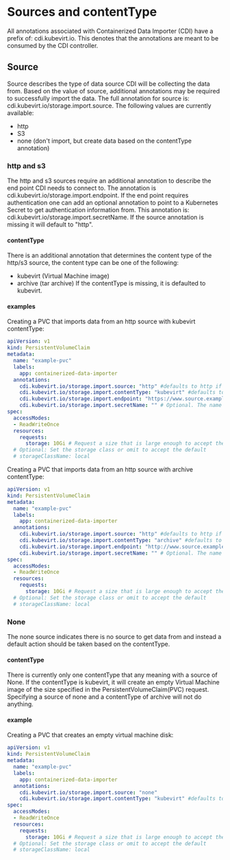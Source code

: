 # Sources and contentType
All annotations associated with Containerized Data Importer (CDI) have a prefix of: cdi.kubevirt.io. This denotes that the annotations are meant to be consumed by the CDI controller.

## Source
Source describes the type of data source CDI will be collecting the data from. Based on the value of source, additional annotations may be required to successfully import the data. The full annotation for source is: cdi.kubevirt.io/storage.import.source. The following values are currently available:
* http
* S3
* none (don't import, but create data based on the contentType annotation)

### http and s3
The http and s3 sources require an additional annotation to describe the end point CDI needs to connect to. The annotation is cdi.kubevirt.io/storage.import.endpoint. If the end point requires authentication one can add an optional annotation to point to a Kubernetes Secret to get authentication information from. This annotation is: cdi.kubevirt.io/storage.import.secretName. If the source annotation is missing it will default to "http". 

#### contentType
There is an additional annotation that determines the content type of the http/s3 source, the content type can be one of the following:
* kubevirt (Virtual Machine image)
* archive (tar archive)
If the contentType is missing, it is defaulted to kubevirt.

#### examples
Creating a PVC that imports data from an http source with kubevirt contentType:
```yaml
apiVersion: v1
kind: PersistentVolumeClaim
metadata:
  name: "example-pvc"
  labels:
    app: containerized-data-importer
  annotations:
    cdi.kubevirt.io/storage.import.source: "http" #defaults to http if missing or invalid
    cdi.kubevirt.io/storage.import.contentType: "kubevirt" #defaults to kubevirt if missing or invalid.
    cdi.kubevirt.io/storage.import.endpoint: "https://www.source.example/path/of/data" # http or https is supported
    cdi.kubevirt.io/storage.import.secretName: "" # Optional. The name of the secret containing credentials for the end point
spec:
  accessModes:
  - ReadWriteOnce
  resources:
    requests:
      storage: 10Gi # Request a size that is large enough to accept the data from the source, including conversion
  # Optional: Set the storage class or omit to accept the default
  # storageClassName: local
``` 

Creating a PVC that imports data from an http source with archive contentType:
```yaml
apiVersion: v1
kind: PersistentVolumeClaim
metadata:
  name: "example-pvc"
  labels:
    app: containerized-data-importer
  annotations:
    cdi.kubevirt.io/storage.import.source: "http" #defaults to http if missing or invalid
    cdi.kubevirt.io/storage.import.contentType: "archive" #defaults to kubevirt if missing or invalid.
    cdi.kubevirt.io/storage.import.endpoint: "http://www.source.example/path/of/data.tar" # http or https is supported
    cdi.kubevirt.io/storage.import.secretName: "" # Optional. The name of the secret containing credentials for the end point
spec:
  accessModes:
  - ReadWriteOnce
  resources:
    requests:
      storage: 10Gi # Request a size that is large enough to accept the data from the source, including conversion
  # Optional: Set the storage class or omit to accept the default
  # storageClassName: local
``` 

### None
The none source indicates there is no source to get data from and instead a default action should be taken based on the contentType.

#### contentType
There is currently only one contentType that any meaning with a source of None. If the contentType is kubevirt, it will create an empty Virtual Machine image of the size specified in the PersistentVolumeClaim(PVC) request. Specifying a source of none and a contentType of archive will not do anything.

#### example
Creating a PVC that creates an empty virtual machine disk:
```yaml
apiVersion: v1
kind: PersistentVolumeClaim
metadata:
  name: "example-pvc"
  labels:
    app: containerized-data-importer
  annotations:
    cdi.kubevirt.io/storage.import.source: "none"
    cdi.kubevirt.io/storage.import.contentType: "kubevirt" #defaults to kubevirt if missing or invalid.
spec:
  accessModes:
  - ReadWriteOnce
  resources:
    requests:
      storage: 10Gi # Request a size that is large enough to accept the data from the source, including conversion
  # Optional: Set the storage class or omit to accept the default
  # storageClassName: local
``` 


